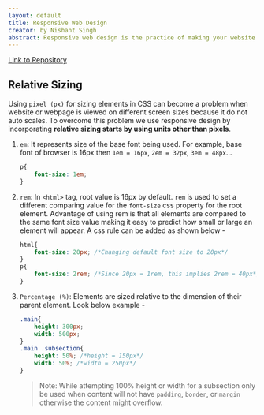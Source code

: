 ```yaml
---
layout: default
title: Responsive Web Design
creator: by Nishant Singh
abstract: Responsive web design is the practice of making your website or web application UI look good on different screen sizes and viewport. This can be done using different techniques such as writing media queries for your website, using relative sizing, and so on. Below are the notes on fundamentals of responsive web design and best practices to follow to make your web application and websites look good on devices of different resolutions and display it without breaking the UI. 
---
```

[Link to Repository](https://github.com/snghnishant/responsive-web-notes)

## Relative Sizing
Using `pixel (px)` for sizing elements in CSS can become a problem when website or webpage is viewed on different screen sizes because it do not auto scales. To overcome this problem we use responsive design by incorporating **relative sizing starts by using units other than pixels**.
1. `em`: It represents size of the base font being used. For example, base font of browser is 16px then `1em = 16px`, `2em = 32px`, `3em = 48px`...
    ```css
    p{
        font-size: 1em;
    }
    ```
2. `rem`: In `<html>` tag, root value is 16px by default. `rem` is used to set a different comparing value for the `font-size` css property for the root element. Advantage of using rem is that all elements are compared to the same font size value making it easy to predict how small or large an element will appear. A css rule can be added as shown below - 
    ```css
    html{
        font-size: 20px; /*Changing default font size to 20px*/
    }
    p{
        font-size: 2rem; /*Since 20px = 1rem, this implies 2rem = 40px*/
    }
    ```
3. `Percentage (%)`: Elements are sized relative to the dimension of their parent element. Look below example -
    ```css
    .main{
        height: 300px;
        width: 500px;
    }
    .main .subsection{
        height: 50%; /*height = 150px*/
        width: 50%; /*width = 250px*/
    }
    ```
    > Note: While attempting 100% height or width for a subsection only be used when content will not have `padding`, `border`, or `margin` otherwise the content might overflow. 
